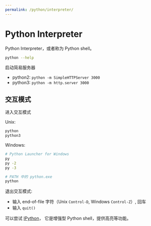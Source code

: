 ```yaml
---
permalink: /python/interpreter/
---
```


# Python Interpreter

Python Interpreter，或者称为 Python shell。

```sh
python --help
```

启动简易服务器

- python2: `python -m SimpleHTTPServer 3000`
- python3: `python -m http.server 3000`


## 交互模式

进入交互模式

Unix:

```sh
python
python3
```

Windows:

```sh
# Python Launcher for Windows
py
py -2
py -3

# PATH 中的 python.exe
python
```

退出交互模式:

- 输入 end-of-file 字符（Unix `Control-D`, Windows `Control-Z`）, 回车
- 输入 `quit()`

可以尝试 [IPython](./tools/ipython.md)， 它是增强型 Python shell，提供高亮等功能。


